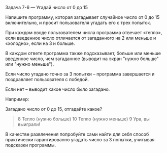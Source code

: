  Задача 7-6 — Угадай число от 0 до 15

Напишите программу, которая загадывает случайное число от 0 до 15 включительно, и просит пользователя угадать его с трех попыток.

При каждом вводе пользователем числа программа отвечает «тепло», если введенное число отличается от загаданного на 2 или меньше и «холодно», если на 3 и больше.

В каждом ответе программа также подсказывает, больше или меньше введенное число, чем загаданное (выводит на экран "нужно больше" или "нужно меньше").

Если число угадано точно за 3 попытки – программа завершается и поздравляет пользователя с победой.

Если нет – выводит какое число было загадано.

Например:

Загадано число от 0 до 15, отгадайте какое?
> 8
Тепло (нужно больше)
> 10
Тепло (нужно меньше)
> 9
Ура, вы выиграли!

В качестве развлечения попробуйте сами найти для себя способ практически гарантированно угадать число за 3 попытки, учитывая подсказки программы.
